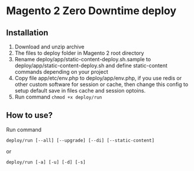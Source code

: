 # Magento 2 Zero Downtime deploy


## Installation
1. Download and unzip archive
2. The files to deploy folder in Magento 2 root directory
3. Rename deploy/app/static-content-deploy.sh.sample to deploy/app/static-content-deploy.sh and define static-content commands depending on your project
4. Copy file app/etc/env.php to deploy/app/env.php, if you use redis or other custom software for session or cache, then change this config to setup default save in files cache and session optoins.
5. Run command
`chmod +x deploy/run`

## How to use?

Run command

`deploy/run [--all] [--upgrade] [--di] [--static-content]`

or

`deploy/run [-a] [-u] [-d] [-s]`